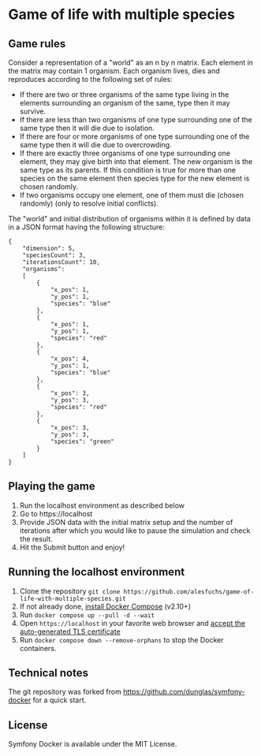 # Game of life with multiple species

## Game rules

Consider a representation of a "world" as an n by n matrix. Each element in the matrix may contain 1 organism. Each organism lives, dies and reproduces according to the following set of rules:

- If there are two or three organisms of the same type living in the elements surrounding an organism of the same, type then it may survive.
- If there are less than two organisms of one type surrounding one of the same type then it will die due to isolation.
- If there are four or more organisms of one type surrounding one of the same type then it will die due to overcrowding.
- If there are exactly three organisms of one type surrounding one element, they may give birth into that element. The new organism is the
same type as its parents. If this condition is true for more than one
species on the same element then species type for the new element is chosen randomly.
- If two organisms occupy one element, one of them must die (chosen randomly) (only to resolve initial conflicts).

The "world" and initial distribution of organisms within it is defined by data in a JSON format having the following structure:

```
{
    "dimension": 5,
    "speciesCount": 3,
    "iterationsCount": 10,
    "organisms":
    [
        {
            "x_pos": 1,
            "y_pos": 1,
            "species": "blue"
        },
        {
            "x_pos": 1,
            "y_pos": 1,
            "species": "red"
        },
        {
            "x_pos": 4,
            "y_pos": 1,
            "species": "blue"
        },
        {
            "x_pos": 3,
            "y_pos": 3,
            "species": "red"
        },
        {
            "x_pos": 3,
            "y_pos": 3,
            "species": "green"
        }
    ]
}
```

## Playing the game

1. Run the localhost environment as described below
2. Go to https://localhost
3. Provide JSON data with the initial matrix setup and the number of iterations after which you would like to pause the simulation and check the result.
4. Hit the Submit button and enjoy!

## Running the localhost environment

1. Clone the repository `git clone https://github.com/alesfuchs/game-of-life-with-multiple-species.git`
2. If not already done, [install Docker Compose](https://docs.docker.com/compose/install/) (v2.10+)
2. Run `docker compose up --pull -d --wait`
3. Open `https://localhost` in your favorite web browser and [accept the auto-generated TLS certificate](https://stackoverflow.com/a/15076602/1352334)
4. Run `docker compose down --remove-orphans` to stop the Docker containers.

## Technical notes

The git repository was forked from https://github.com/dunglas/symfony-docker for a quick start.

## License

Symfony Docker is available under the MIT License.
